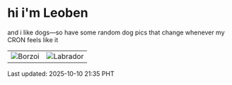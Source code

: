 # hi i'm Leoben

and i like dogs—so have some random dog pics that change whenever my CRON feels like it

|  |  |
|--------|----------|
| ![Borzoi](https://random-dog-vercel.vercel.app/api/random-borzoi?v=1760103319) | ![Labrador](https://random-dog-vercel.vercel.app/api/random-labrador?v=1760103319) |

Last updated: 2025-10-10 21:35 PHT
